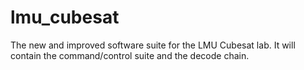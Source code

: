 # lmu_cubesat
The new and improved software suite for the LMU Cubesat lab. It will contain the command/control suite and the decode chain. 
